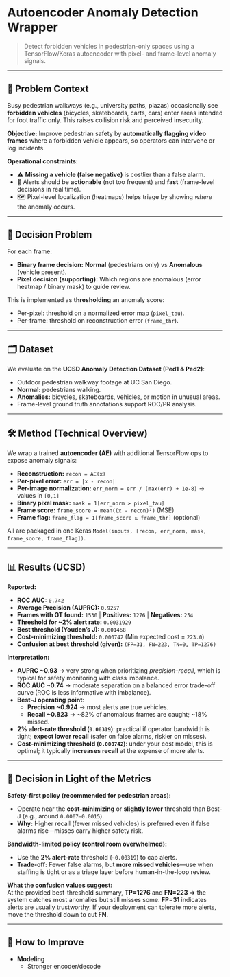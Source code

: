 # Autoencoder Anomaly Detection Wrapper

> Detect forbidden vehicles in pedestrian-only spaces using a TensorFlow/Keras autoencoder with pixel- and frame-level anomaly signals.

---

## 🧭 Problem Context

Busy pedestrian walkways (e.g., university paths, plazas) occasionally see **forbidden vehicles** (bicycles, skateboards, carts, cars) enter areas intended for foot traffic only. This raises collision risk and perceived insecurity.

**Objective:** Improve pedestrian safety by **automatically flagging video frames** where a forbidden vehicle appears, so operators can intervene or log incidents.

**Operational constraints:**
- ⚠️ **Missing a vehicle (false negative)** is costlier than a false alarm.
- 🔔 Alerts should be **actionable** (not too frequent) and **fast** (frame-level decisions in real time).
- 🗺️ Pixel-level localization (heatmaps) helps triage by showing *where* the anomaly occurs.

---

## 🧩 Decision Problem

For each frame:
- **Binary frame decision:** **Normal** (pedestrians only) vs **Anomalous** (vehicle present).
- **Pixel decision (supporting):** Which regions are anomalous (error heatmap / binary mask) to guide review.

This is implemented as **thresholding** an anomaly score:
- Per-pixel: threshold on a normalized error map (`pixel_tau`).
- Per-frame: threshold on reconstruction error (`frame_thr`).

---

## 🗂 Dataset

We evaluate on the **UCSD Anomaly Detection Dataset (Ped1 & Ped2)**:
- Outdoor pedestrian walkway footage at UC San Diego.
- **Normal:** pedestrians walking.
- **Anomalies:** bicycles, skateboards, vehicles, or motion in unusual areas.
- Frame-level ground truth annotations support ROC/PR analysis.

---

## 🛠️ Method (Technical Overview)

We wrap a trained **autoencoder (AE)** with additional TensorFlow ops to expose anomaly signals:

- **Reconstruction:** `recon = AE(x)`  
- **Per-pixel error:** `err = |x - recon|`
- **Per-image normalization:** `err_norm = err / (max(err) + 1e-8)` → values in `[0,1]`  
- **Binary pixel mask:** `mask = 1[err_norm ≥ pixel_tau]`
- **Frame score:** `frame_score = mean((x - recon)²)` (MSE)
- **Frame flag:** `frame_flag = 1[frame_score ≥ frame_thr]` (optional)

All are packaged in one Keras `Model(inputs, [recon, err_norm, mask, frame_score, frame_flag])`.

---

## 📊 Results (UCSD)

**Reported:**
- **ROC AUC:** `0.742`
- **Average Precision (AUPRC):** `0.9257`
- **Frames with GT found:** `1530` | **Positives:** `1276` | **Negatives:** `254`
- **Threshold for ~2% alert rate:** `0.0031929`
- **Best threshold (Youden’s J):** `0.001468`
- **Cost-minimizing threshold:** `0.000742` (Min expected cost = `223.0`)
- **Confusion at best threshold (given):** `(FP=31, FN=223, TN=0, TP=1276)`

**Interpretation:**
- **AUPRC ~0.93** → very strong when prioritizing *precision–recall*, which is typical for safety monitoring with class imbalance.
- **ROC AUC ~0.74** → moderate separation on a balanced error trade-off curve (ROC is less informative with imbalance).
- **Best-J operating point**:  
  - **Precision ~0.924** → most alerts are true vehicles.  
  - **Recall ~0.823** → ~82% of anomalous frames are caught; ~18% missed.
- **2% alert-rate threshold (`0.00319`)**: practical if operator bandwidth is tight; **expect lower recall** (safer on false alarms, riskier on misses).
- **Cost-minimizing threshold (`0.000742`)**: under your cost model, this is optimal; it typically **increases recall** at the expense of more alerts.

---

## 🧠 Decision in Light of the Metrics

**Safety-first policy (recommended for pedestrian areas):**
- Operate near the **cost-minimizing** or **slightly lower** threshold than Best-J (e.g., around `0.0007–0.0015`).  
- **Why:** Higher recall (fewer missed vehicles) is preferred even if false alarms rise—misses carry higher safety risk.

**Bandwidth-limited policy (control room overwhelmed):**
- Use the **2% alert-rate** threshold (`~0.00319`) to cap alerts.  
- **Trade-off:** Fewer false alarms, but **more missed vehicles**—use when staffing is tight or as a triage layer before human-in-the-loop review.

**What the confusion values suggest:**  
At the provided best-threshold summary, **TP=1276** and **FN=223** ⇒ the system catches most anomalies but still misses some. **FP=31** indicates alerts are usually trustworthy. If your deployment can tolerate more alerts, move the threshold down to cut **FN**.

---

## 🔧 How to Improve

- **Modeling**
  - Stronger encoder/decode
